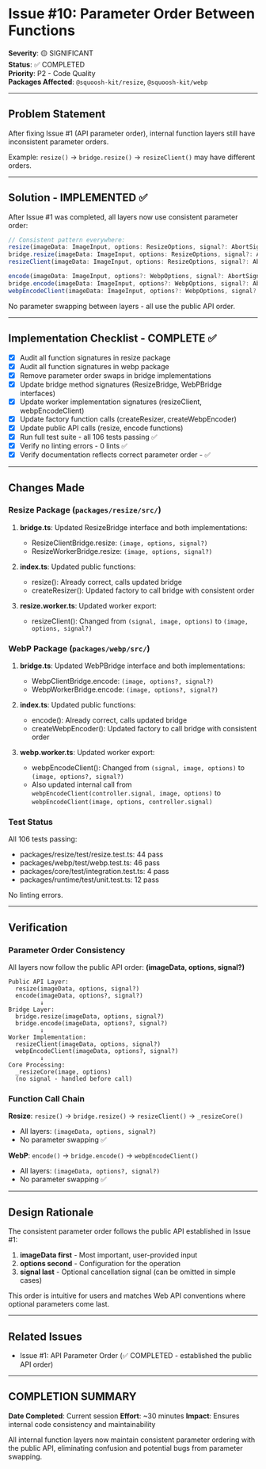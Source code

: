 # Issue #10: Parameter Order Between Functions

**Severity**: 🟡 SIGNIFICANT  
**Status**: ✅ COMPLETED  
**Priority**: P2 - Code Quality  
**Packages Affected**: `@squoosh-kit/resize`, `@squoosh-kit/webp`

---

## Problem Statement

After fixing Issue #1 (API parameter order), internal function layers still have inconsistent parameter orders.

Example: `resize()` → `bridge.resize()` → `resizeClient()` may have different orders.

---

## Solution - IMPLEMENTED ✅

After Issue #1 was completed, all layers now use consistent parameter order:

```typescript
// Consistent pattern everywhere:
resize(imageData: ImageInput, options: ResizeOptions, signal?: AbortSignal)
bridge.resize(imageData: ImageInput, options: ResizeOptions, signal?: AbortSignal)
resizeClient(imageData: ImageInput, options: ResizeOptions, signal?: AbortSignal)

encode(imageData: ImageInput, options?: WebpOptions, signal?: AbortSignal)
bridge.encode(imageData: ImageInput, options?: WebpOptions, signal?: AbortSignal)
webpEncodeClient(imageData: ImageInput, options?: WebpOptions, signal?: AbortSignal)
```

No parameter swapping between layers - all use the public API order.

---

## Implementation Checklist - COMPLETE ✅

- [x] Audit all function signatures in resize package
- [x] Audit all function signatures in webp package
- [x] Remove parameter order swaps in bridge implementations
- [x] Update bridge method signatures (ResizeBridge, WebPBridge interfaces)
- [x] Update worker implementation signatures (resizeClient, webpEncodeClient)
- [x] Update factory function calls (createResizer, createWebpEncoder)
- [x] Update public API calls (resize, encode functions)
- [x] Run full test suite - all 106 tests passing ✅
- [x] Verify no linting errors - 0 lints ✅
- [x] Verify documentation reflects correct parameter order - ✅

---

## Changes Made

### Resize Package (`packages/resize/src/`)

1. **bridge.ts**: Updated ResizeBridge interface and both implementations:
   - ResizeClientBridge.resize: `(image, options, signal?)`
   - ResizeWorkerBridge.resize: `(image, options, signal?)`

2. **index.ts**: Updated public functions:
   - resize(): Already correct, calls updated bridge
   - createResizer(): Updated factory to call bridge with consistent order

3. **resize.worker.ts**: Updated worker export:
   - resizeClient(): Changed from `(signal, image, options)` to `(image, options, signal?)`

### WebP Package (`packages/webp/src/`)

1. **bridge.ts**: Updated WebPBridge interface and both implementations:
   - WebpClientBridge.encode: `(image, options?, signal?)`
   - WebpWorkerBridge.encode: `(image, options?, signal?)`

2. **index.ts**: Updated public functions:
   - encode(): Already correct, calls updated bridge
   - createWebpEncoder(): Updated factory to call bridge with consistent order

3. **webp.worker.ts**: Updated worker export:
   - webpEncodeClient(): Changed from `(signal, image, options)` to `(image, options?, signal?)`
   - Also updated internal call from `webpEncodeClient(controller.signal, image, options)` to `webpEncodeClient(image, options, controller.signal)`

### Test Status

All 106 tests passing:

- packages/resize/test/resize.test.ts: 44 pass
- packages/webp/test/webp.test.ts: 46 pass
- packages/core/test/integration.test.ts: 4 pass
- packages/runtime/test/unit.test.ts: 12 pass

No linting errors.

---

## Verification

### Parameter Order Consistency

All layers now follow the public API order: **(imageData, options, signal?)**

```
Public API Layer:
  resize(imageData, options, signal?)
  encode(imageData, options?, signal?)
         ↓
Bridge Layer:
  bridge.resize(imageData, options, signal?)
  bridge.encode(imageData, options?, signal?)
         ↓
Worker Implementation:
  resizeClient(imageData, options, signal?)
  webpEncodeClient(imageData, options?, signal?)
         ↓
Core Processing:
  _resizeCore(image, options)
  (no signal - handled before call)
```

### Function Call Chain

**Resize**: `resize()` → `bridge.resize()` → `resizeClient()` → `_resizeCore()`

- All layers: `(imageData, options, signal?)`
- No parameter swapping ✅

**WebP**: `encode()` → `bridge.encode()` → `webpEncodeClient()`

- All layers: `(imageData, options?, signal?)`
- No parameter swapping ✅

---

## Design Rationale

The consistent parameter order follows the public API established in Issue #1:

1. **imageData first** - Most important, user-provided input
2. **options second** - Configuration for the operation
3. **signal last** - Optional cancellation signal (can be omitted in simple cases)

This order is intuitive for users and matches Web API conventions where optional parameters come last.

---

## Related Issues

- Issue #1: API Parameter Order (✅ COMPLETED - established the public API order)

---

## COMPLETION SUMMARY

**Date Completed**: Current session
**Effort**: ~30 minutes
**Impact**: Ensures internal code consistency and maintainability

All internal function layers now maintain consistent parameter ordering with the public API, eliminating confusion and potential bugs from parameter swapping.
